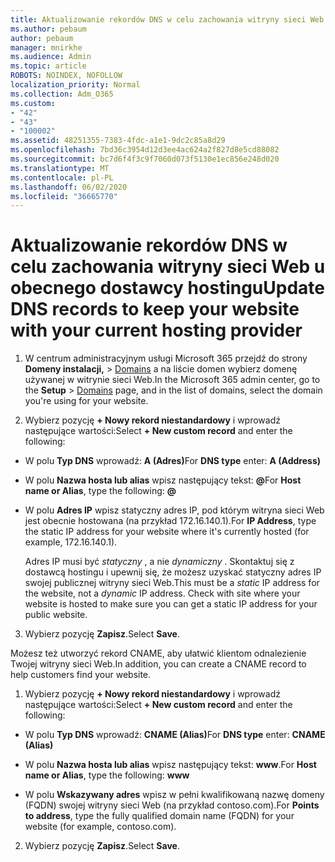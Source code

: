 ```yaml
---
title: Aktualizowanie rekordów DNS w celu zachowania witryny sieci Web u obecnego dostawcy hostingu
ms.author: pebaum
author: pebaum
manager: mnirkhe
ms.audience: Admin
ms.topic: article
ROBOTS: NOINDEX, NOFOLLOW
localization_priority: Normal
ms.collection: Adm_O365
ms.custom:
- "42"
- "43"
- "100002"
ms.assetid: 48251355-7383-4fdc-a1e1-9dc2c85a8d29
ms.openlocfilehash: 7bd36c3954d12d3ee4ac624a2f827d8e5cd88082
ms.sourcegitcommit: bc7d6f4f3c9f7060d073f5130e1ec856e248d020
ms.translationtype: MT
ms.contentlocale: pl-PL
ms.lasthandoff: 06/02/2020
ms.locfileid: "36665770"
---
```

# <a name="update-dns-records-to-keep-your-website-with-your-current-hosting-provider"></a><span data-ttu-id="7ed85-102">Aktualizowanie rekordów DNS w celu zachowania witryny sieci Web u obecnego dostawcy hostingu</span><span class="sxs-lookup"><span data-stu-id="7ed85-102">Update DNS records to keep your website with your current hosting provider</span></span>

1. <span data-ttu-id="7ed85-103">W centrum administracyjnym usługi Microsoft 365 przejdź do strony **Domeny instalacji,**  >  [Domains](https://portal.office.com/adminportal/home#/Domains) a na liście domen wybierz domenę używanej w witrynie sieci Web.</span><span class="sxs-lookup"><span data-stu-id="7ed85-103">In the Microsoft 365 admin center, go to the **Setup** > [Domains](https://portal.office.com/adminportal/home#/Domains) page, and in the list of domains, select the domain you're using for your website.</span></span>

2. <span data-ttu-id="7ed85-104">Wybierz pozycję **+ Nowy rekord niestandardowy** i wprowadź następujące wartości:</span><span class="sxs-lookup"><span data-stu-id="7ed85-104">Select **+ New custom record** and enter the following:</span></span>

  - <span data-ttu-id="7ed85-105">W polu **Typ DNS** wprowadź: **A (Adres)**</span><span class="sxs-lookup"><span data-stu-id="7ed85-105">For **DNS type** enter: **A (Address)**</span></span>

  - <span data-ttu-id="7ed85-106">W polu **Nazwa hosta lub alias** wpisz następujący tekst: **@**</span><span class="sxs-lookup"><span data-stu-id="7ed85-106">For **Host name or Alias**, type the following: **@**</span></span>

  - <span data-ttu-id="7ed85-107">W polu **Adres IP** wpisz statyczny adres IP, pod którym witryna sieci Web jest obecnie hostowana (na przykład 172.16.140.1).</span><span class="sxs-lookup"><span data-stu-id="7ed85-107">For **IP Address**, type the static IP address for your website where it's currently hosted (for example, 172.16.140.1).</span></span>

    <span data-ttu-id="7ed85-p101">Adres IP musi być  *statyczny*  , a nie  *dynamiczny*  . Skontaktuj się z dostawcą hostingu i upewnij się, że możesz uzyskać statyczny adres IP swojej publicznej witryny sieci Web.</span><span class="sxs-lookup"><span data-stu-id="7ed85-p101">This must be a  *static*  IP address for the website, not a  *dynamic*  IP address. Check with site where your website is hosted to make sure you can get a static IP address for your public website.</span></span>

3. <span data-ttu-id="7ed85-110">Wybierz pozycję **Zapisz**.</span><span class="sxs-lookup"><span data-stu-id="7ed85-110">Select **Save**.</span></span>

<span data-ttu-id="7ed85-111">Możesz też utworzyć rekord CNAME, aby ułatwić klientom odnalezienie Twojej witryny sieci Web.</span><span class="sxs-lookup"><span data-stu-id="7ed85-111">In addition, you can create a CNAME record to help customers find your website.</span></span>
  
1. <span data-ttu-id="7ed85-112">Wybierz pozycję **+ Nowy rekord niestandardowy** i wprowadź następujące wartości:</span><span class="sxs-lookup"><span data-stu-id="7ed85-112">Select **+ New custom record** and enter the following:</span></span>

  - <span data-ttu-id="7ed85-113">W polu **Typ DNS** wprowadź: **CNAME (Alias)**</span><span class="sxs-lookup"><span data-stu-id="7ed85-113">For **DNS type** enter: **CNAME (Alias)**</span></span>

  - <span data-ttu-id="7ed85-114">W polu **Nazwa hosta lub alias** wpisz następujący tekst: **www**.</span><span class="sxs-lookup"><span data-stu-id="7ed85-114">For **Host name or Alias**, type the following: **www**</span></span>

  - <span data-ttu-id="7ed85-115">W polu **Wskazywany adres** wpisz w pełni kwalifikowaną nazwę domeny (FQDN) swojej witryny sieci Web (na przykład contoso.com).</span><span class="sxs-lookup"><span data-stu-id="7ed85-115">For **Points to address**, type the fully qualified domain name (FQDN) for your website (for example, contoso.com).</span></span>

2. <span data-ttu-id="7ed85-116">Wybierz pozycję **Zapisz**.</span><span class="sxs-lookup"><span data-stu-id="7ed85-116">Select **Save**.</span></span>
